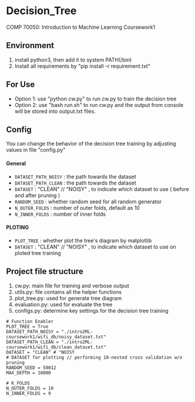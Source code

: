 # Decision_Tree
COMP 70050: Introduction to Machine Learning Coursework1

## Environment
1. install python3, then add it to system PATH(/bin)
2. Install all requirements by "pip install -r requirement.txt"

## For Use
* Option 1: use "python cw.py" to run cw.py to train the decision tree
* Option 2: use "bash run.sh" to run cw.py and the output from console will be stored into output.txt files.

## Config
You can change the behavior of the decision tree training by adjusting values in file "config.py"
#### General
* `DATASET_PATH_NOISY`    : the path towards the dataset
* `DATASET_PATH_CLEAN`    : the path towards the dataset
* `DATASET`               : "CLEAN" // "NOISY" , to indicate which dataset to use ( before and after pruning )
* `RANDOM_SEED`           : whether random seed for all random generator
* `N_OUTER_FOLDS`         : number of outer folds, default as 10
* `N_INNER_FOLDS`         : number of inner folds
#### PLOTING 
* `PLOT_TREE`             : whether plot the tree's diagram by matplotlib  
* `DATASET`               : "CLEAN" // "NOISY" , to indicate which dataset to use on ploted tree training 

## Project file structure
1. cw.py: main file for training and verbose output
2. utils.py: file contains all the helper functions
3. plot_tree.py: used for generate tree diagram
4. evaluation.py: used for evaluate the tree
5. configs.py: determine key settings for the decision tree training
```
# Function Enabler
PLOT_TREE = True
DATASET_PATH_NOISY = "./intro2ML-coursework1/wifi_db/noisy_dataset.txt"
DATASET_PATH_CLEAN = "./intro2ML-coursework1/wifi_db/clean_dataset.txt"
DATASET = "CLEAN" # "NOISY                                                     # DATASET for plotting // performing 10-nested cross validation w/o pruning
RANDOM_SEED = 50012
MAX_DEPTH = 10000

# K_FOLDS
N_OUTER_FOLDS = 10
N_INNER_FOLDS = 9
```


